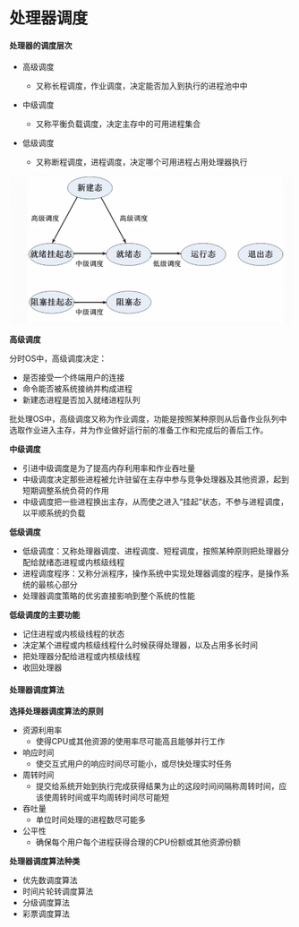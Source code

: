 # 处理器调度

#### 处理器的调度层次

* 高级调度
  * 又称长程调度，作业调度，决定能否加入到执行的进程池中中
* 中级调度
  * 又称平衡负载调度，决定主存中的可用进程集合
* 低级调度

  * 又称断程调度，进程调度，决定哪个可用进程占用处理器执行

![](../../.gitbook/assets/chu-li-qi-tiao-du-ceng-ci.png)

**高级调度**

分时OS中，高级调度决定：

* 是否接受一个终端用户的连接
* 命令能否被系统接纳并构成进程
* 新建态进程是否加入就绪进程队列

批处理OS中，高级调度又称为作业调度，功能是按照某种原则从后备作业队列中选取作业进入主存，并为作业做好运行前的准备工作和完成后的善后工作。

**中级调度**

* 引进中级调度是为了提高内存利用率和作业吞吐量
* 中级调度决定那些进程被允许驻留在主存中参与竞争处理器及其他资源，起到短期调整系统负荷的作用
* 中级调度把一些进程换出主存，从而使之进入“挂起”状态，不参与进程调度，以平顺系统的负载

**低级调度**

* 低级调度：又称处理器调度、进程调度、短程调度，按照某种原则把处理器分配给就绪态进程或内核级线程
* 进程调度程序：又称分派程序，操作系统中实现处理器调度的程序，是操作系统的最核心部分
* 处理器调度策略的优劣直接影响到整个系统的性能

**低级调度的主要功能**

* 记住进程或内核级线程的状态
* 决定某个进程或内核级线程什么时候获得处理器，以及占用多长时间
* 把处理器分配给进程或内核级线程
* 收回处理器

#### 处理器调度算法

**选择处理器调度算法的原则**

* 资源利用率
  * 使得CPU或其他资源的使用率尽可能高且能够并行工作
* 响应时间
  * 使交互式用户的响应时间尽可能小，或尽快处理实时任务
* 周转时间
  * 提交给系统开始到执行完成获得结果为止的这段时间间隔称周转时间，应该使周转时间或平均周转时间尽可能短
* 吞吐量
  * 单位时间处理的进程数尽可能多
* 公平性
  * 确保每个用户每个进程获得合理的CPU份额或其他资源份额

**处理器调度算法种类**

* 优先数调度算法
* 时间片轮转调度算法
* 分级调度算法
* 彩票调度算法

